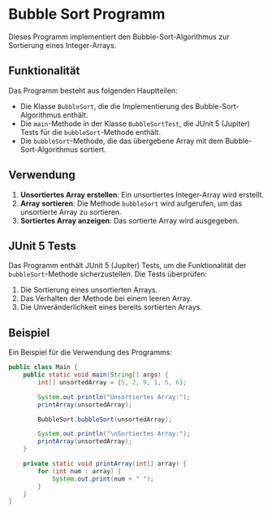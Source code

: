 # Bubble Sort Programm

Dieses Programm implementiert den Bubble-Sort-Algorithmus zur Sortierung eines Integer-Arrays.

## Funktionalität

Das Programm besteht aus folgenden Hauptteilen:

- Die Klasse `BubbleSort`, die die Implementierung des Bubble-Sort-Algorithmus enthält.
- Die `main`-Methode in der Klasse `BubbleSortTest`, die JUnit 5 (Jupiter) Tests für die `bubbleSort`-Methode enthält.
- Die `bubbleSort`-Methode, die das übergebene Array mit dem Bubble-Sort-Algorithmus sortiert.

## Verwendung

1. **Unsortiertes Array erstellen**: Ein unsortiertes Integer-Array wird erstellt.
2. **Array sortieren**: Die Methode `bubbleSort` wird aufgerufen, um das unsortierte Array zu sortieren.
3. **Sortiertes Array anzeigen**: Das sortierte Array wird ausgegeben.

## JUnit 5 Tests

Das Programm enthält JUnit 5 (Jupiter) Tests, um die Funktionalität der `bubbleSort`-Methode sicherzustellen. Die Tests überprüfen:

1. Die Sortierung eines unsortierten Arrays.
2. Das Verhalten der Methode bei einem leeren Array.
3. Die Unveränderlichkeit eines bereits sortierten Arrays.

## Beispiel

Ein Beispiel für die Verwendung des Programms:

```java
public class Main {
    public static void main(String[] args) {
        int[] unsortedArray = {5, 2, 9, 1, 5, 6};

        System.out.println("Unsortiertes Array:");
        printArray(unsortedArray);

        BubbleSort.bubbleSort(unsortedArray);

        System.out.println("\nSortiertes Array:");
        printArray(unsortedArray);
    }

    private static void printArray(int[] array) {
        for (int num : array) {
            System.out.print(num + " ");
        }
    }
}
